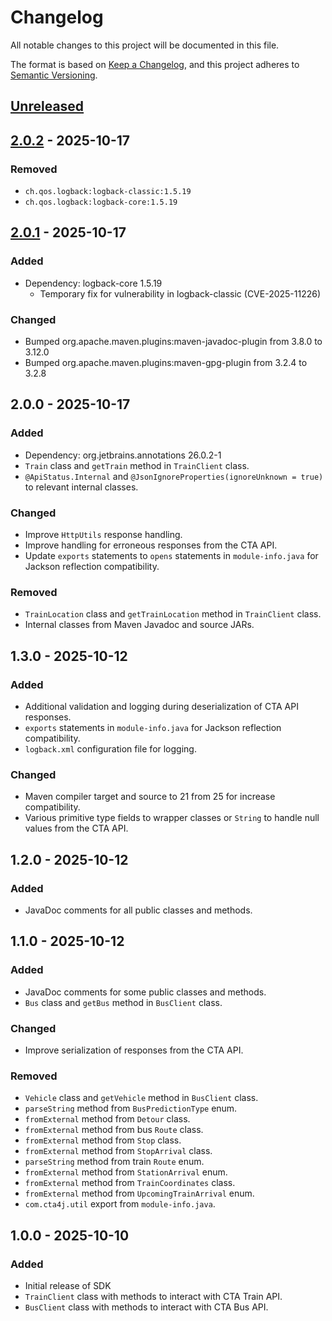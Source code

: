 # Changelog

All notable changes to this project will be documented in this file.

The format is based on [Keep a Changelog](https://keepachangelog.com/en/1.1.0/),
and this project adheres to [Semantic Versioning](https://semver.org/spec/v2.0.0.html).

## [Unreleased]

## [2.0.2] - 2025-10-17

### Removed

- `ch.qos.logback:logback-classic:1.5.19`
- `ch.qos.logback:logback-core:1.5.19`

## [2.0.1] - 2025-10-17

### Added

- Dependency: logback-core 1.5.19
  - Temporary fix for vulnerability in logback-classic (CVE-2025-11226)

### Changed

- Bumped org.apache.maven.plugins:maven-javadoc-plugin from 3.8.0 to 3.12.0
- Bumped org.apache.maven.plugins:maven-gpg-plugin from 3.2.4 to 3.2.8

## 2.0.0 - 2025-10-17

### Added

- Dependency: org.jetbrains.annotations 26.0.2-1
- `Train` class and `getTrain` method in `TrainClient` class.
- `@ApiStatus.Internal` and `@JsonIgnoreProperties(ignoreUnknown = true)` to relevant internal classes.

### Changed

- Improve `HttpUtils` response handling.
- Improve handling for erroneous responses from the CTA API.
- Update `exports` statements to `opens` statements in `module-info.java` for Jackson reflection compatibility.

### Removed

- `TrainLocation` class and `getTrainLocation` method in `TrainClient` class.
- Internal classes from Maven Javadoc and source JARs.

## 1.3.0 - 2025-10-12

### Added

- Additional validation and logging during deserialization of CTA API responses.
- `exports` statements in `module-info.java` for Jackson reflection compatibility.
- `logback.xml` configuration file for logging.

### Changed

- Maven compiler target and source to 21 from 25 for increase compatibility.
- Various primitive type fields to wrapper classes or `String` to handle null values from the CTA API.

## 1.2.0 - 2025-10-12

### Added

- JavaDoc comments for all public classes and methods.

## 1.1.0 - 2025-10-12

### Added

- JavaDoc comments for some public classes and methods.
- `Bus` class and `getBus` method in `BusClient` class.

### Changed

- Improve serialization of responses from the CTA API.

### Removed

- `Vehicle` class and `getVehicle` method in `BusClient` class.
- `parseString` method from `BusPredictionType` enum.
- `fromExternal` method from `Detour` class.
- `fromExternal` method from bus `Route` class.
- `fromExternal` method from `Stop` class.
- `fromExternal` method from `StopArrival` class.
- `parseString` method from train `Route` enum.
- `fromExternal` method from `StationArrival` enum.
- `fromExternal` method from `TrainCoordinates` class.
- `fromExternal` method from `UpcomingTrainArrival` enum.
- `com.cta4j.util` export from `module-info.java`.

## 1.0.0 - 2025-10-10

### Added

- Initial release of SDK
- `TrainClient` class with methods to interact with CTA Train API.
- `BusClient` class with methods to interact with CTA Bus API.

[Unreleased]: https://github.com/lbkulinski/cta4j-java-sdk/compare/v2.0.2...HEAD
[2.0.2]: https://github.com/lbkulinski/cta4j-java-sdk/compare/v2.0.1...v2.0.2
[2.0.1]: https://github.com/lbkulinski/cta4j-java-sdk/compare/v2.0.0...v2.0.1